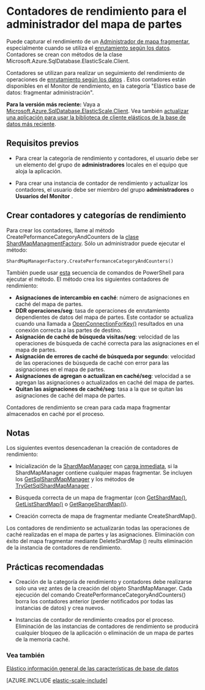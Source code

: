<properties
    pageTitle="Contadores de rendimiento para el administrador del mapa de partes"
    description="ShardMapManager clase y datos dependientes enrutamiento contadores de rendimiento"
    services="sql-database"
    documentationCenter=""
    manager="jhubbard"
    authors="SilviaDoomra"
    editor=""/>

<tags
    ms.service="sql-database"
    ms.workload="sql-database"
    ms.tgt_pltfrm="na"
    ms.devlang="na"
    ms.topic="article"
    ms.date="05/23/2016"
    ms.author="SilviaDoomra"/>

# <a name="performance-counters-for-shard-map-manager"></a>Contadores de rendimiento para el administrador del mapa de partes

Puede capturar el rendimiento de un [Administrador de mapa fragmentar](sql-database-elastic-scale-shard-map-management.md), especialmente cuando se utiliza el [enrutamiento según los datos](sql-database-elastic-scale-data-dependent-routing.md). Contadores se crean con métodos de la clase Microsoft.Azure.SqlDatabase.ElasticScale.Client.  

Contadores se utilizan para realizar un seguimiento del rendimiento de operaciones de [enrutamiento según los datos](sql-database-elastic-scale-data-dependent-routing.md) . Estos contadores están disponibles en el Monitor de rendimiento, en la categoría "Elástico base de datos: fragmentar administración".

**Para la versión más reciente:** Vaya a [Microsoft.Azure.SqlDatabase.ElasticScale.Client](https://www.nuget.org/packages/Microsoft.Azure.SqlDatabase.ElasticScale.Client/). Vea también [actualizar una aplicación para usar la biblioteca de cliente elásticos de la base de datos más reciente](sql-database-elastic-scale-upgrade-client-library.md).

## <a name="prerequisites"></a>Requisitos previos

* Para crear la categoría de rendimiento y contadores, el usuario debe ser un elemento del grupo de **administradores** locales en el equipo que aloja la aplicación.  

* Para crear una instancia de contador de rendimiento y actualizar los contadores, el usuario debe ser miembro del grupo **administradores** o **Usuarios del Monitor** . 

## <a name="create-performance-category-and-counters"></a>Crear contadores y categorías de rendimiento 

Para crear los contadores, llame al método CreatePeformanceCategoryAndCounters de la [clase ShardMapManagmentFactory](https://msdn.microsoft.com/library/azure/microsoft.azure.sqldatabase.elasticscale.shardmanagement.shardmapmanagerfactory.aspx). Sólo un administrador puede ejecutar el método: 

    ShardMapManagerFactory.CreatePerformanceCategoryAndCounters()  

También puede usar [esta](https://gallery.technet.microsoft.com/scriptcenter/Elastic-DB-Tools-for-Azure-17e3d283) secuencia de comandos de PowerShell para ejecutar el método. El método crea los siguientes contadores de rendimiento:  

* **Asignaciones de intercambio en caché**: número de asignaciones en caché del mapa de partes.
*  **DDR operaciones/seg**: tasa de operaciones de enrutamiento dependientes de datos del mapa de partes. Este contador se actualiza cuando una llamada a [OpenConnectionForKey()](https://msdn.microsoft.com/library/azure/microsoft.azure.sqldatabase.elasticscale.shardmanagement.shardmap.openconnectionforkey.aspx) resultados en una conexión correcta a las partes de destino. 
*  **Asignación de caché de búsqueda visitas/seg**: velocidad de las operaciones de búsqueda de caché correcta para las asignaciones en el mapa de partes. 
*  **Asignación de errores de caché de búsqueda por segundo**: velocidad de las operaciones de búsqueda de caché con error para las asignaciones en el mapa de partes.
*  **Asignaciones de agregan o actualizan en caché/seg**: velocidad a se agregan las asignaciones o actualizados en caché del mapa de partes. 
*  **Quitan las asignaciones de caché/seg**: tasa a la que se quitan las asignaciones de caché del mapa de partes. 

Contadores de rendimiento se crean para cada mapa fragmentar almacenados en caché por el proceso.  


## <a name="notes"></a>Notas
Los siguientes eventos desencadenan la creación de contadores de rendimiento:  

* Inicialización de la [ShardMapManager](https://msdn.microsoft.com/library/azure/microsoft.azure.sqldatabase.elasticscale.shardmanagement.shardmapmanager.aspx) con [carga inmediata](https://msdn.microsoft.com/library/azure/microsoft.azure.sqldatabase.elasticscale.shardmanagement.shardmapmanagerloadpolicy.aspx), si la ShardMapManager contiene cualquier mapas fragmentar. Se incluyen los [GetSqlShardMapManager](https://msdn.microsoft.com/library/azure/microsoft.azure.sqldatabase.elasticscale.shardmanagement.shardmapmanagerfactory.getsqlshardmapmanager.aspx?f=255&MSPPError=-2147217396#M:Microsoft.Azure.SqlDatabase.ElasticScale.ShardManagement.ShardMapManagerFactory.GetSqlShardMapManager%28System.String,Microsoft.Azure.SqlDatabase.ElasticScale.ShardManagement.ShardMapManagerLoadPolicy%29) y los métodos de [TryGetSqlShardMapManager](https://msdn.microsoft.com/library/azure/microsoft.azure.sqldatabase.elasticscale.shardmanagement.shardmapmanagerfactory.trygetsqlshardmapmanager.aspx) .
* Búsqueda correcta de un mapa de fragmentar (con [GetShardMap()](https://msdn.microsoft.com/library/azure/dn824215.aspx), [GetListShardMap()](https://msdn.microsoft.com/library/azure/dn824212.aspx) o [GetRangeShardMap()](https://msdn.microsoft.com/library/azure/dn824173.aspx)). 

* Creación correcta de mapa de fragmentar mediante CreateShardMap().

Los contadores de rendimiento se actualizarán todas las operaciones de caché realizadas en el mapa de partes y las asignaciones. Eliminación con éxito del mapa fragmentar mediante DeleteShardMap () reults eliminación de la instancia de contadores de rendimiento.  

## <a name="best-practices"></a>Prácticas recomendadas

* Creación de la categoría de rendimiento y contadores debe realizarse solo una vez antes de la creación del objeto ShardMapManager. Cada ejecución del comando CreatePerformanceCategoryAndCounters() borra los contadores anterior (perder notificados por todas las instancias de datos) y crea nuevos.  

* Instancias de contador de rendimiento creados por el proceso. Eliminación de las instancias de contadores de rendimiento se producirá cualquier bloqueo de la aplicación o eliminación de un mapa de partes de la memoria caché.  

### <a name="see-also"></a>Vea también

[Elástico información general de las características de base de datos](sql-database-elastic-scale-introduction.md)  

[AZURE.INCLUDE [elastic-scale-include](../../includes/elastic-scale-include.md)]

<!--Anchors-->
<!--Image references-->

